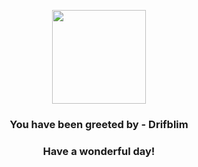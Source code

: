 <p align="center">
    <img src="https://raw.githubusercontent.com/PokeAPI/sprites/master/sprites/pokemon/426.png" width="150" height="150">
</p>
<h3 align="center">You have been greeted by - <b>Drifblim</b></h3>
<h3 align="center">Have a wonderful day!</h3>
